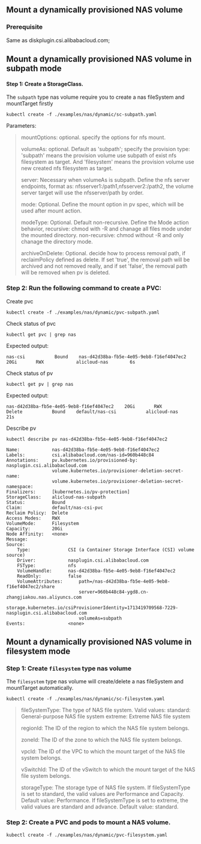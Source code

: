 ## Mount a dynamically provisioned NAS volume

### Prerequisite
Same as diskplugin.csi.alibabacloud.com;
## Mount a dynamically provisioned NAS volume in subpath mode

#### Step 1: Create a StorageClass.
The `subpath` type nas volume require you to create a nas fileSystem and mountTarget firstly

```shell
kubectl create -f ./examples/nas/dynamic/sc-subpath.yaml
```

Parameters:

> mountOptions: optional. specify the options for nfs mount.
>
> volumeAs: optional. Default as 'subpath'; specify the provision type: 'subpath' means the provision volume use subpath of exist nfs filesystem as target. And 'filesystem' means the provision volume use new created nfs filesystem as target.
>
> server: Necessary when volumeAs is subpath. Define the nfs server endpoints, format as: nfsserver1:/path1,nfsserver2:/path2, the volume server target will use the nfsserver/path by order.
>
> mode: Optional. Define the mount option in pv spec, which will be used after mount action.
>
> modeType: Optional. Default non-recursive. Define the Mode action behavior, recursive: chmod with -R and chanage all files mode under the mounted directory. non-recursive: chmod without -R and only chanage the directory mode.
>
> archiveOnDelete: Optional. decide how to process removal path, if reclaimPolicy defined as delete. If set 'true', the removal path will be archived and not removed really, and if set 'false', the removal path will be removed when pv is deleted.

### Step 2: Run the following command to create a PVC:
Create pvc
```shell
kubectl create -f ./examples/nas/dynamic/pvc-subpath.yaml
```
Check status of pvc
```shell
kubectl get pvc | grep nas
```
Expected output:
```
nas-csi           Bound    nas-d42d38ba-fb5e-4e05-9eb8-f16ef4047ec2    20Gi       RWX            alicloud-nas        6s
```
Check status of pv
```shell
kubectl get pv | grep nas
```
Expected output:
```
nas-d42d38ba-fb5e-4e05-9eb8-f16ef4047ec2    20Gi       RWX            Delete           Bound    default/nas-csi           alicloud-nas                 21s
```
Describe pv
```shell
kubectl describe pv nas-d42d38ba-fb5e-4e05-9eb8-f16ef4047ec2
```
```
Name:            nas-d42d38ba-fb5e-4e05-9eb8-f16ef4047ec2
Labels:          csi.alibabacloud.com/nas-id=960b448c84
Annotations:     pv.kubernetes.io/provisioned-by: nasplugin.csi.alibabacloud.com
                 volume.kubernetes.io/provisioner-deletion-secret-name: 
                 volume.kubernetes.io/provisioner-deletion-secret-namespace: 
Finalizers:      [kubernetes.io/pv-protection]
StorageClass:    alicloud-nas-subpath
Status:          Bound
Claim:           default/nas-csi-pvc
Reclaim Policy:  Delete
Access Modes:    RWX
VolumeMode:      Filesystem
Capacity:        20Gi
Node Affinity:   <none>
Message:         
Source:
    Type:              CSI (a Container Storage Interface (CSI) volume source)
    Driver:            nasplugin.csi.alibabacloud.com
    FSType:            nfs
    VolumeHandle:      nas-d42d38ba-fb5e-4e05-9eb8-f16ef4047ec2
    ReadOnly:          false
    VolumeAttributes:      path=/nas-d42d38ba-fb5e-4e05-9eb8-f16ef4047ec2/share
                           server=960b448c84-ygd8.cn-zhangjiakou.nas.aliyuncs.com
                           storage.kubernetes.io/csiProvisionerIdentity=1713419709568-7229-nasplugin.csi.alibabacloud.com
                           volumeAs=subpath
Events:                <none>
```
## Mount a dynamically provisioned NAS volume in filesystem mode
### Step 1: Create `filesystem` type nas volume
The `filesystem` type nas volume will create/delete a nas fileSystem and mountTarget automatically.

```shell
kubectl create -f ./examples/nas/dynamic/sc-filesystem.yaml
```
>fileSystemType: The type of NAS file system. 
> Valid values: 
> standard: General-purpose NAS file system 
> extreme: Extreme NAS file system
> 
> regionId: The ID of the region to which the NAS file system belongs.
> 
> zoneId: The ID of the zone to which the NAS file system belongs.
>
> vpcId: The ID of the VPC to which the mount target of the NAS file system belongs.
>
> vSwitchId: The ID of the vSwitch to which the mount target of the NAS file system belongs.
>
> storageType: The storage type of NAS file system.
> If fileSystemType is set to standard, the valid values are Performance and Capacity. Default value: Performance.
> If fileSystemType is set to extreme, the valid values are standard and advance. Default value: standard.

### Step 2: Create a PVC and pods to mount a NAS volume.
```shell
kubectl create -f ./examples/nas/dynamic/pvc-filesystem.yaml
```
